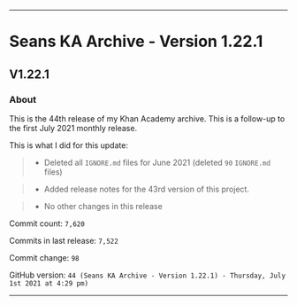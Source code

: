 ***

# Seans KA Archive - Version 1.22.1

## V1.22.1

### About

This is the 44th release of my Khan Academy archive. This is a follow-up to the first July 2021 monthly release.

This is what I did for this update:

> * Deleted all `IGNORE.md` files for June 2021 (deleted `90` `IGNORE.md` files)

> * Added release notes for the 43rd version of this project.

> * No other changes in this release

Commit count: `7,620`

Commits in last release: `7,522`

Commit change: `98`

GitHub version: `44 (Seans KA Archive - Version 1.22.1) - Thursday, July 1st 2021 at 4:29 pm)`

***
